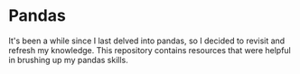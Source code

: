 # Pandas
It's been a while since I last delved into pandas, so I decided to revisit and refresh my knowledge. This repository contains resources that were helpful in brushing up my pandas skills.
